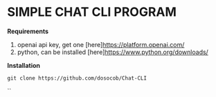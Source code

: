 # SIMPLE CHAT CLI PROGRAM

**Requirements**
1. openai api key, get one
[here]https://platform.openai.com/
2. python, can be installed
[here]https://www.python.org/downloads/  

**Installation**

`git clone https://github.com/dosocob/Chat-CLI`



``